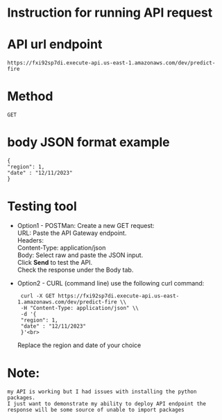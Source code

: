 # Instruction for running API request 
# API url endpoint
    https://fxi92sp7di.execute-api.us-east-1.amazonaws.com/dev/predict-fire

# Method 
    GET
# body JSON format example
    {
    "region": 1,
    "date" : "12/11/2023"
    }
# Testing tool 

 - Option1 - POSTMan:
    Create a new GET request:<br>
    URL: Paste the API Gateway endpoint.<br>
    Headers:<br>
        Content-Type: application/json<br>
    Body: Select raw and paste the JSON input.<br>
    Click **Send** to test the API.<br>
    Check the response under the Body tab.<br>

 - Option2 - CURL (command line)
    use the following curl command:<br>
    
        curl -X GET https://fxi92sp7di.execute-api.us-east-1.amazonaws.com/dev/predict-fire \\
        -H "Content-Type: application/json" \\
        -d '{
        "region": 1,
        "date" : "12/11/2023"
        }'<br>
    
    Replace the region and date of your choice

# Note: 
    my API is working but I had issues with installing the python packages. 
    I just want to demonstrate my ability to deploy API endpoint the response will be some source of unable to import packages
